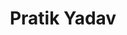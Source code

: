 ---
title: Pratik Yadav
organization: Mapbox
country: USA
image: /images/speakers/Pratik.Yadav.jpeg
talk: "How do images get to mappers?"
permalink: /speakers/#pratik-yadav
---